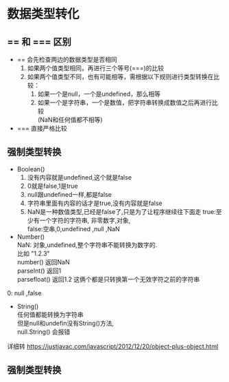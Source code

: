 #  数据类型转化
## == 和 === 区别   
* == 会先检查两边的数据类型是否相同  
    1. 如果两个值类型相同，再进行三个等号(===)的比较
    2. 如果两个值类型不同，也有可能相等，需根据以下规则进行类型转换在比较：
        1. 如果一个是null，一个是undefined，那么相等
        2. 如果一个是字符串，一个是数值，把字符串转换成数值之后再进行比较  
    (NaN和任何值都不相等)
* === 直接严格比较
## 强制类型转换
* Boolean()  
    1. 没有内容就是undefined,这个就是false
    2. 0就是false,1是true
    3. null跟undefined一样,都是false
    4. 字符串里面有内容的话才是true,没有内容就是false
    5. NaN是一种数值类型,已经是false了,只是为了让程序继续往下面走
true:至少有一个字符的字符串, 非零数字,对象,  
false:空串,0,undefined ,null ,NaN
* Number()  
NaN: 对象,undefined,整个字符串不能转换为数字的.  
比如
"1.2.3"  
number()   返回NaN  
parseInt()  返回1   
parsefloat() 返回1.2  这俩个都是只转换第一个无效字符之前的字符串

0: null ,false

* String()  
任何值都能转换为字符串  
但是null和undefin没有String()方法,  
null.String() 会报错  

详细转 https://justjavac.com/javascript/2012/12/20/object-plus-object.html
## 强制类型转换
<!-- * 转换为string 
方式一: 调用xxx的yyy方法,就是xxx.yyy()
var a = 123;
a.toString();
console.log(a); 结果:123
该方法不会影响原来的变量,会将转换的结果返回,var b = a.toString();
console.log(b);// 结果: " 123 "
**null和undefined** 两个值没有toString方法
方式二:调用String()函数,将转换的数据作为参数传给函数
var a = 123 ;
a = string(a);
console.log(a);// "123"
使用String()函数做强制类型转化时,对于number和boolean实际上就是调用的toString()方法,
转换为Number：
方式一：使用Number()函数
              var  a="123";
              a=Number(a);
              console.log(typeof  a);     结果：number
    如果：
            var  a="abc";
           a=Number(a);
           console.log(a);    结果：NaN
如果是纯数字的字符串，则直接转换为数字，如果字符串中有非数字的内容，则转换为NaN,如果字符串是一个空串或者是一个全是空格的字符串，则转换为0；
Number(true)="1"     Number(Null)=0   Number(undefined)="NaN"
方式二：parseInt()   parseFloat()   专门用来对付字符串

           var  a = "123px";
            a=parseInt(a);
           console.log(typeof a);    结果：number
           console.log(a);               结果：123 
          var b=true;
           b=parseInt(b);
           console.log(typeof b);    结果：number
           console.log(b);               结果：NaN
如果对非string使用parseInt()或parseFloat()它会先将其转换为string，然后再操作。

转换为Boolean：
使用Boolean()函数
        var a= 123;
        a=Boolean(a);
       console.log(typeof a);   结果：boolean
       console.log(a);              结果：true
除了0、NaN、空串、null、undefined其余都是true。对象也会转换为true -->

